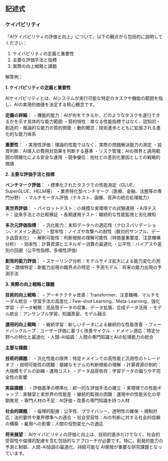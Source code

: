 ## 記述式
### ケイパビリティ
「AIケイパビリティの評価と向上」について、以下の観点から包括的に説明してください：
1. ケイパビリティの定義と重要性
2. 主要な評価手法と指標
3. 実際の向上戦略と課題

解答例：

**1. ケイパビリティの定義と重要性**

AIケイパビリティとは、AIシステムが実行可能な特定のタスクや機能の範囲を指し、AIの実用的価値を決定する核心概念です。

**定義の詳細**：
・機能的能力：AIが何をできるか、どのようなタスクを遂行できるかを示す具体的な能力範囲
・質的特性：単なる性能指標ではなく、認知的・創造的・推論的な能力の質的側面
・動的概念：技術進歩とともに拡張される進化的な能力体系

**重要性**：
・実用性評価：理論的性能ではなく、実際の問題解決能力の測定
・投資判断：AI導入の費用対効果を判断する基準
・リスク管理：AIの限界と適用範囲の明確化による安全な運用
・競争優位：他社との差別化要因としての戦略的価値

**2. 主要な評価手法と指標**

**ベンチマーク評価**：
・標準化されたタスクでの性能測定（GLUE、SuperGLUE、HELM等）
・業界特化型ベンチマーク（医療、金融、法務等の専門分野）
・マルチモーダル評価（テキスト、画像、音声の統合処理能力）

**実世界評価**：
・パイロットテスト：小規模な実環境での試験運用
・A/Bテスト：従来手法との比較検証
・長期運用テスト：継続的な性能監視と劣化検知

**多次元評価指標**：
・汎化能力：未知データへの適応性（クロスバリデーション、ドメイン適応）
・堅牢性：ノイズや攻撃への耐性（敵対的サンプル、データ品質劣化）
・解釈可能性：判断根拠の理解可能性（特徴量重要度、注意機構分析）
・効率性：計算資源とエネルギー消費の最適化
・公平性：バイアスや差別の回避（公平性指標、多様性評価）

**創発的能力評価**：
・スケーリング分析：モデルサイズ拡大による能力変化の測定
・閾値特定：新能力出現の臨界点の特定
・予測モデル：将来の能力出現の予測手法

**3. 実際の向上戦略と課題**

**技術的向上戦略**：
・アーキテクチャ改善：Transformer、注意機構、マルチモーダル統合
・学習手法の高度化：Few-shot Learning、Meta-Learning、強化学習
・データ戦略：高品質データの収集、データ拡張、合成データ活用
・モデル統合：アンサンブル学習、知識蒸留、モデル融合

**運用的向上戦略**：
・継続学習：新しいデータによる継続的な性能改善
・フィードバックループ：ユーザー評価に基づく改善サイクル
・ドメイン適応：特定分野への特化と最適化
・人間-AI協調：人間の専門知識とAIの処理能力の統合

**主要な課題**：

**技術的課題**：
・汎化性能の限界：特定ドメインでの高性能と汎用性のトレードオフ
・説明可能性の困難：複雑なモデルの判断根拠の理解
・計算資源の制約：大規模モデルの訓練・運用コスト
・データ品質依存：学習データの偏りや不完全性の影響

**実装課題**：
・評価基準の標準化：統一的な評価手法の確立
・実環境での性能ギャップ：実験室と実世界の性能差
・継続的監視の困難：運用中の性能劣化の早期発見
・専門人材の不足：AI評価・改善の専門知識を持つ人材

**社会的課題**：
・倫理的配慮：公平性、プライバシー、透明性の確保
・規制対応：法的要件や業界標準への適合
・社会受容性：AIの判断に対する社会的信頼の構築
・雇用への影響：人間の役割変化への適応

**将来展望**：
AIケイパビリティの評価と向上は、技術的進歩だけでなく、社会的受容性や倫理的配慮を含む包括的なアプローチが必要です。特に、創発的能力の予測と制御、人間-AI協調の最適化、持続可能な AI開発が重要な研究課題となっています。 